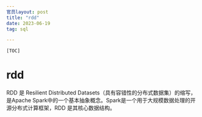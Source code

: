 ```yaml
---
官员layout: post
title: "rdd"
date: 2023-06-19
tag: sql

---
```


`[TOC]`

# rdd



RDD 是 Resilient Distributed Datasets（具有容错性的分布式数据集）的缩写，是Apache Spark中的一个基本抽象概念。Spark是一个用于大规模数据处理的开源分布式计算框架，RDD 是其核心数据结构。





